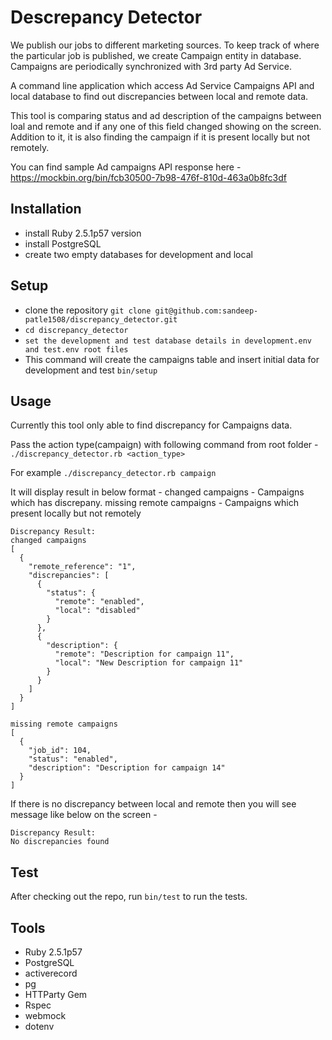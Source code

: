 # Descrepancy Detector
We publish our jobs to different marketing sources. To keep track of where the particular job is published, we create Campaign entity in database. Campaigns are periodically synchronized with 3rd party Ad Service.


A command line application which access Ad Service Campaigns API and local database to find out discrepancies between local and remote data.

This tool is comparing status and ad description of the campaigns between loal and remote and if any one of this field changed showing on the screen. Addition to it, it is also finding the campaign if it is present locally but not remotely.

You can find sample Ad campaigns API response here - https://mockbin.org/bin/fcb30500-7b98-476f-810d-463a0b8fc3df

## Installation
* install Ruby 2.5.1p57 version
* install PostgreSQL
* create two empty databases for development and local

## Setup
* clone the repository `git clone git@github.com:sandeep-patle1508/discrepancy_detector.git`
* `cd discrepancy_detector`
* `set the development and test database details in development.env and test.env root files`
* This command will create the campaigns table and insert initial data for development and test
`bin/setup`

## Usage
Currently this tool only able to find discrepancy for Campaigns data.

Pass the action type(campaign) with following command from root folder -
`./discrepancy_detector.rb <action_type>`

For example
`./discrepancy_detector.rb campaign`

It will display result in below format -
changed campaigns - Campaigns which has discrepany.
missing remote campaigns - Campaigns which present locally but not remotely

```
Discrepancy Result:
changed campaigns
[
  {
    "remote_reference": "1",
    "discrepancies": [
      {
        "status": {
          "remote": "enabled",
          "local": "disabled"
        }
      },
      {
        "description": {
          "remote": "Description for campaign 11",
          "local": "New Description for campaign 11"
        }
      }
    ]
  }
]

missing remote campaigns
[
  {
    "job_id": 104,
    "status": "enabled",
    "description": "Description for campaign 14"
  }
]
```

If there is no discrepancy between local and remote then you will see message like below on the screen -
```
Discrepancy Result:
No discrepancies found
```

## Test
After checking out the repo, run `bin/test` to run the tests. 

## Tools
* Ruby 2.5.1p57
* PostgreSQL
* activerecord
* pg
* HTTParty Gem
* Rspec
* webmock
* dotenv
